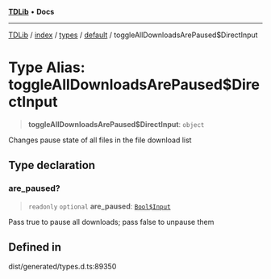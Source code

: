 [**TDLib**](../../../../../../README.md) • **Docs**

***

[TDLib](../../../../../../modules.md) / [index](../../../../../README.md) / [types](../../../README.md) / [default](../README.md) / toggleAllDownloadsArePaused$DirectInput

# Type Alias: toggleAllDownloadsArePaused$DirectInput

> **toggleAllDownloadsArePaused$DirectInput**: `object`

Changes pause state of all files in the file download list

## Type declaration

### are\_paused?

> `readonly` `optional` **are\_paused**: [`Bool$Input`](Bool$Input.md)

Pass true to pause all downloads; pass false to unpause them

## Defined in

dist/generated/types.d.ts:89350
